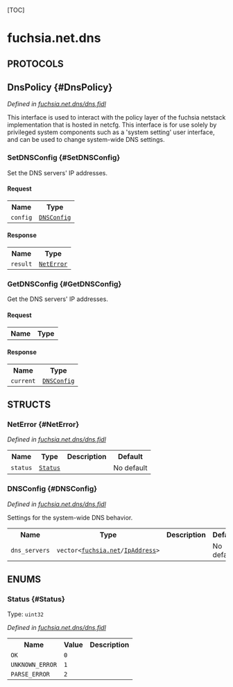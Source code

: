 [TOC]

# fuchsia.net.dns


## **PROTOCOLS**

## DnsPolicy {#DnsPolicy}
*Defined in [fuchsia.net.dns/dns.fidl](https://fuchsia.googlesource.com/fuchsia/+/master/sdk/fidl/fuchsia.net.dns/dns.fidl#29)*

<p>This interface is used to interact with the policy layer of the fuchsia
netstack implementation that is hosted in netcfg.  This interface is
for use solely by privileged system components such as a 'system setting'
user interface, and can be used to change system-wide DNS settings.</p>

### SetDNSConfig {#SetDNSConfig}

<p>Set the DNS servers' IP addresses.</p>

#### Request
<table>
    <tr><th>Name</th><th>Type</th></tr>
    <tr>
            <td><code>config</code></td>
            <td>
                <code><a class='link' href='#DNSConfig'>DNSConfig</a></code>
            </td>
        </tr></table>


#### Response
<table>
    <tr><th>Name</th><th>Type</th></tr>
    <tr>
            <td><code>result</code></td>
            <td>
                <code><a class='link' href='#NetError'>NetError</a></code>
            </td>
        </tr></table>

### GetDNSConfig {#GetDNSConfig}

<p>Get the DNS servers' IP addresses.</p>

#### Request
<table>
    <tr><th>Name</th><th>Type</th></tr>
    </table>


#### Response
<table>
    <tr><th>Name</th><th>Type</th></tr>
    <tr>
            <td><code>current</code></td>
            <td>
                <code><a class='link' href='#DNSConfig'>DNSConfig</a></code>
            </td>
        </tr></table>



## **STRUCTS**

### NetError {#NetError}
*Defined in [fuchsia.net.dns/dns.fidl](https://fuchsia.googlesource.com/fuchsia/+/master/sdk/fidl/fuchsia.net.dns/dns.fidl#15)*





<table>
    <tr><th>Name</th><th>Type</th><th>Description</th><th>Default</th></tr><tr>
            <td><code>status</code></td>
            <td>
                <code><a class='link' href='#Status'>Status</a></code>
            </td>
            <td></td>
            <td>No default</td>
        </tr>
</table>

### DNSConfig {#DNSConfig}
*Defined in [fuchsia.net.dns/dns.fidl](https://fuchsia.googlesource.com/fuchsia/+/master/sdk/fidl/fuchsia.net.dns/dns.fidl#20)*



<p>Settings for the system-wide DNS behavior.</p>


<table>
    <tr><th>Name</th><th>Type</th><th>Description</th><th>Default</th></tr><tr>
            <td><code>dns_servers</code></td>
            <td>
                <code>vector&lt;<a class='link' href='../fuchsia.net/'>fuchsia.net</a>/<a class='link' href='../fuchsia.net/#IpAddress'>IpAddress</a>&gt;</code>
            </td>
            <td></td>
            <td>No default</td>
        </tr>
</table>



## **ENUMS**

### Status {#Status}
Type: <code>uint32</code>

*Defined in [fuchsia.net.dns/dns.fidl](https://fuchsia.googlesource.com/fuchsia/+/master/sdk/fidl/fuchsia.net.dns/dns.fidl#9)*



<table>
    <tr><th>Name</th><th>Value</th><th>Description</th></tr><tr>
            <td><code>OK</code></td>
            <td><code>0</code></td>
            <td></td>
        </tr><tr>
            <td><code>UNKNOWN_ERROR</code></td>
            <td><code>1</code></td>
            <td></td>
        </tr><tr>
            <td><code>PARSE_ERROR</code></td>
            <td><code>2</code></td>
            <td></td>
        </tr></table>













